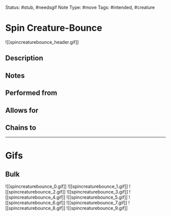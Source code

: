 Status: #stub, #needsgif 
Note Type: #move
Tags: #intended, #creature 

# Spin Creature-Bounce
![[spincreaturebounce_header.gif]]
## Description


## Notes


## Performed from


## Allows for


## Chains to


___
# Gifs
## Bulk
![[spincreaturebounce_0.gif]]
![[spincreaturebounce_1.gif]]
![[spincreaturebounce_2.gif]]
![[spincreaturebounce_3.gif]]
![[spincreaturebounce_4.gif]]
![[spincreaturebounce_5.gif]]
![[spincreaturebounce_6.gif]]
![[spincreaturebounce_7.gif]]
![[spincreaturebounce_8.gif]]
![[spincreaturebounce_9.gif]]